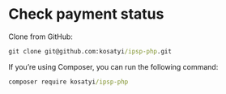 # Check payment status

Clone from GitHub:

```cmd
git clone git@github.com:kosatyi/ipsp-php.git
```

If you’re using Composer, you can run the following command:

```cmd
composer require kosatyi/ipsp-php
```